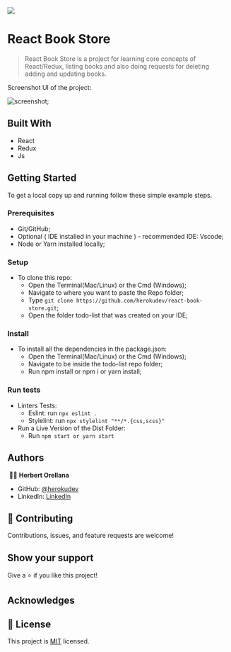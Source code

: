 ![](https://img.shields.io/badge/Microverse-blueviolet)

# React Book Store

> React Book Store is a project for learning core concepts of React/Redux, listing books and also doing requests for deleting adding and updating books. 

Screenshot UI of the project:

![screenshot](./app_screenshot);

## Built With

- React
- Redux
- Js

## Getting Started

To get a local copy up and running follow these simple example steps.

### Prerequisites

- Git/GitHub;
- Optional ( IDE installed in your machine ) - recommended IDE: Vscode;
- Node or Yarn installed locally;

### Setup

- To clone this repo:
  - Open the Terminal(Mac/Linux) or the Cmd (Windows);
  - Navigate to where you want to paste the Repo folder;
  - Type `git clone https://github.com/herokudev/react-book-store.git`;
  - Open the folder todo-list that was created on your IDE;

### Install

- To install all the dependencies in the package.json:
  - Open the Terminal(Mac/Linux) or the Cmd (Windows);
  - Navigate to be inside the todo-list repo folder;
  - Run npm install or npm i or yarn install;
  
### Run tests

- Linters Tests:
  - Eslint: run `npx eslint .`
  - Stylelint: run `npx stylelint "**/*.{css,scss}"`
- Run a Live Version of the Dist Folder:
  - Run `npm start or yarn start`

## Authors
​
👨‍💻 **Herbert Orellana**
​
- GitHub: [@herokudev](https://github.com/herokudev)
- LinkedIn: [LinkedIn](https://www.linkedin.com/in/herbert-armando-orellana-a0b50b34/)
​

## 🤝 Contributing

Contributions, issues, and feature requests are welcome!

## Show your support

Give a ⭐️ if you like this project!

## Acknowledges

## 📝 License

This project is [MIT](./MIT.md) licensed.
